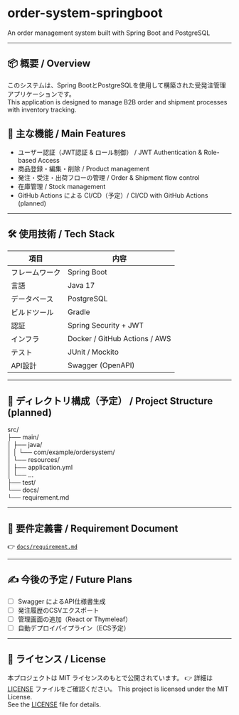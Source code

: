 # order-system-springboot
An order management system built with Spring Boot and PostgreSQL

---

## 📦 概要 / Overview

このシステムは、Spring BootとPostgreSQLを使用して構築された受発注管理アプリケーションです。  
This application is designed to manage B2B order and shipment processes with inventory tracking.

## 🚀 主な機能 / Main Features

- ユーザー認証（JWT認証 & ロール制御） / JWT Authentication & Role-based Access
- 商品登録・編集・削除 / Product management
- 発注・受注・出荷フローの管理 / Order & Shipment flow control
- 在庫管理 / Stock management
- GitHub Actions による CI/CD（予定）/ CI/CD with GitHub Actions (planned)

---

## 🛠️ 使用技術 / Tech Stack

| 項目         | 内容                            |
|--------------|---------------------------------|
| フレームワーク | Spring Boot                     |
| 言語         | Java 17                         |
| データベース | PostgreSQL                      |
| ビルドツール | Gradle                          |
| 認証         | Spring Security + JWT           |
| インフラ     | Docker / GitHub Actions / AWS   |
| テスト       | JUnit / Mockito                 |
| API設計      | Swagger (OpenAPI)               |

---

## 📁 ディレクトリ構成（予定） / Project Structure (planned)

src/  
├── main/  
│ ├── java/  
│ │ └── com/example/ordersystem/  
│ └── resources/  
│ ├── application.yml  
│ └── ...  
├── test/  
└── docs/  
  └── requirement.md  

---

## 📄 要件定義書 / Requirement Document

👉 [`docs/requirement.md`](./docs/requirement.md)

---

## ✍️ 今後の予定 / Future Plans

- [ ] Swagger によるAPI仕様書生成
- [ ] 発注履歴のCSVエクスポート
- [ ] 管理画面の追加（React or Thymeleaf）
- [ ] 自動デプロイパイプライン（ECS予定）

---

## 📜 ライセンス / License
本プロジェクトは MIT ライセンスのもとで公開されています。
👉 詳細は [LICENSE](./LICENSE) ファイルをご確認ください。
This project is licensed under the MIT License.  
See the [LICENSE](./LICENSE) file for details.
